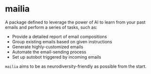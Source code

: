# mailia

A package defined to leverage the power of AI to learn from your past emails and perform a series of tasks, such as:
 - Provide a detailed report of email compositions
 - Group existing emails based on given instructions
 - Generate highly-customized emails
 - Automate the email-sending process
 - Set up autobot triggered by incoming emails

`mailia` aims to be as neurodiversity-friendly as possible from the start.
